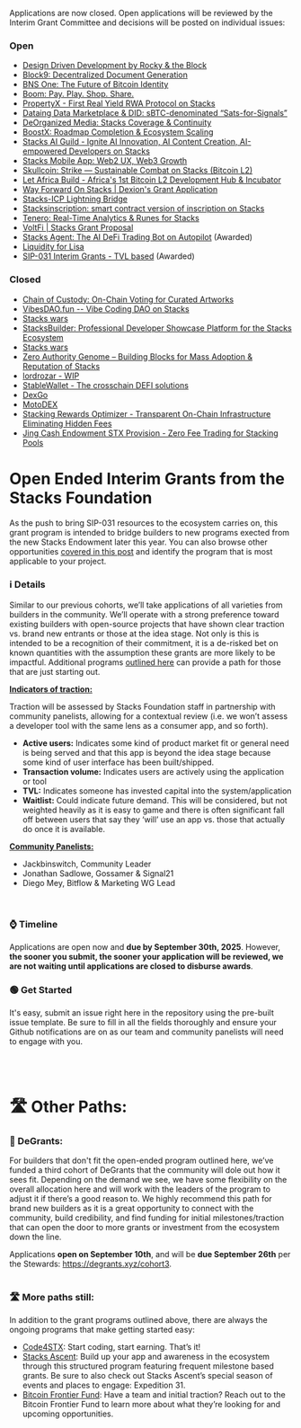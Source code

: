 Applications are now closed. Open applications will be reviewed by the Interim Grant Committee and decisions will be posted on individual issues:

### Open
- [Design Driven Development by Rocky & the Block](https://github.com/stacksgov/sip31-interim-grants/issues/34)
- [Block9: Decentralized Document Generation](https://github.com/stacksgov/sip31-interim-grants/issues/33)
- [BNS One: The Future of Bitcoin Identity](https://github.com/stacksgov/sip31-interim-grants/issues/31)
- [Boom: Pay. Play. Shop. Share.](https://github.com/stacksgov/sip31-interim-grants/issues/29)
- [PropertyX - First Real Yield RWA Protocol on Stacks](https://github.com/stacksgov/sip31-interim-grants/issues/28)
- [Dataing Data Marketplace & DID: sBTC-denominated “Sats-for-Signals”](https://github.com/stacksgov/sip31-interim-grants/issues/27)
- [DeOrganized Media: Stacks Coverage & Continuity](https://github.com/stacksgov/sip31-interim-grants/issues/26)
- [BoostX: Roadmap Completion & Ecosystem Scaling](https://github.com/stacksgov/sip31-interim-grants/issues/25)
- [Stacks AI Guild - Ignite AI Innovation, AI Content Creation, AI-empowered Developers on Stacks](https://github.com/stacksgov/sip31-interim-grants/issues/24)
- [Stacks Mobile App: Web2 UX, Web3 Growth](https://github.com/stacksgov/sip31-interim-grants/issues/21)
- [Skullcoin: Strike — Sustainable Combat on Stacks (Bitcoin L2)](https://github.com/stacksgov/sip31-interim-grants/issues/20)
- [Let Africa Build - Africa's 1st Bitcoin L2 Development Hub & Incubator](https://github.com/stacksgov/sip31-interim-grants/issues/17)
- [Way Forward On Stacks | Dexion's Grant Application](https://github.com/stacksgov/sip31-interim-grants/issues/15)
- [Stacks-ICP Lightning Bridge](https://github.com/stacksgov/sip31-interim-grants/issues/14)
- [Stacksinscription: smart contract version of inscription on Stacks](https://github.com/stacksgov/sip31-interim-grants/issues/10)
- [Tenero: Real-Time Analytics & Runes for Stacks](https://github.com/stacksgov/sip31-interim-grants/issues/9)
- [VoltFi | Stacks Grant Proposal](https://github.com/stacksgov/sip31-interim-grants/issues/8)
- [Stacks Agent: The AI DeFi Trading Bot on Autopilot](https://github.com/stacksgov/sip31-interim-grants/issues/6) (Awarded)
- [Liquidity for Lisa](https://github.com/stacksgov/sip31-interim-grants/issues/4)
- [SIP-031 Interim Grants - TVL based](https://github.com/stacksgov/sip31-interim-grants/issues/1) (Awarded)

### Closed
- [Chain of Custody: On-Chain Voting for Curated Artworks](https://github.com/stacksgov/sip31-interim-grants/issues/32)
- [VibesDAO.fun -- Vibe Coding DAO on Stacks](https://github.com/stacksgov/sip31-interim-grants/issues/30)
- [Stacks wars](https://github.com/stacksgov/sip31-interim-grants/issues/23)
- [StacksBuilder: Professional Developer Showcase Platform for the Stacks Ecosystem](https://github.com/stacksgov/sip31-interim-grants/issues/22)
- [Stacks wars](https://github.com/stacksgov/sip31-interim-grants/issues/19)
- [Zero Authority Genome – Building Blocks for Mass Adoption & Reputation of Stacks](https://github.com/stacksgov/sip31-interim-grants/issues/18)
- [lordrozar - WIP](https://github.com/stacksgov/sip31-interim-grants/issues/16)
- [StableWallet - The crosschain DEFI solutions](https://github.com/stacksgov/sip31-interim-grants/issues/13)
- [DexGo](https://github.com/stacksgov/sip31-interim-grants/issues/12)
- [MotoDEX](https://github.com/stacksgov/sip31-interim-grants/issues/11)
- [Stacking Rewards Optimizer - Transparent On-Chain Infrastructure Eliminating Hidden Fees](https://github.com/stacksgov/sip31-interim-grants/issues/7)
- [Jing Cash Endowment STX Provision - Zero Fee Trading for Stacking Pools](https://github.com/stacksgov/sip31-interim-grants/issues/5)


# Open Ended Interim Grants from the Stacks Foundation
As the push to bring SIP-031 resources to the ecosystem carries on, this grant program is intended to bridge builders to new programs exected from the new Stacks Endowment later this year. You can also browse other opportunities [covered in this post](https://stx.is/sip-31-interim-grants) and identify the program that is most applicable to your project. 

### ℹ️ Details
Similar to our previous cohorts, we’ll take applications of all varieties from builders in the community. We’ll operate with a strong preference toward existing builders with open-source projects that have shown clear traction vs. brand new entrants or those at the idea stage. Not only is this is intended to be a recognition of their commitment, it is a de-risked bet on known quantities with the assumption these grants are more likely to be impactful. Additional programs [outlined here](https://stx.is/sip-31-interim-grants) can provide a path for those that are just starting out.

<ins>**Indicators of traction:**</ins>

Traction will be assessed by Stacks Foundation staff in partnership with community panelists, allowing for a contextual review (i.e. we won’t assess a developer tool with the same lens as a consumer app, and so forth).

- **Active users:** Indicates some kind of product market fit or general need is being served and that this app is beyond the idea stage because some kind of user interface has been built/shipped.
- **Transaction volume:** Indicates users are actively using the application or tool
- **TVL:** Indicates someone has invested capital into the system/application
- **Waitlist:** Could indicate future demand. This will be considered, but not weighted heavily as it is easy to game and there is often significant fall off between users that say they ‘will’ use an app vs. those that actually do once it is available.

<ins>**Community Panelists:**</ins>
- Jackbinswitch, Community Leader
- Jonathan Sadlowe, Gossamer & Signal21
- Diego Mey, Bitflow & Marketing WG Lead

<br>

### ⌚ Timeline
Applications are open now and **due by September 30th, 2025**. However, **the sooner you submit, the sooner your application will be reviewed, we are not waiting until applications are closed to disburse awards**.
<br>

### 🟢 Get Started
It's easy, submit an issue right here in the repository using the pre-built issue template. Be sure to fill in all the fields thoroughly and ensure your Github notifications are on as our team and community panelists will need to engage with you. 


<br><br>

# 🛣️ Other Paths: 
### **🧡 DeGrants:**
For builders that don't fit the open-ended program outlined here, we’ve funded a third cohort of DeGrants that the community will dole out how it sees fit. Depending on the demand we see, we have some flexibility on the overall allocation here and will work with the leaders of the program to adjust it if there’s a good reason to. We highly recommend this path for brand new builders as it is a great opportunity to connect with the community, build credibility, and find funding for initial milestones/traction that can open the door to more grants or investment from the ecosystem down the line.

Applications **open on September 10th**, and will be **due September 26th** per the Stewards: https://degrants.xyz/cohort3.
<br><br>

### 🛣️ More paths still:
In addition to the grant programs outlined above, there are always the ongoing programs that make getting started easy:
- [Code4STX](https://stacks.org/code-for-stx): Start coding, start earning. That’s it!
- [Stacks Ascent](https://stacks.org/ascent): Build up your app and awareness in the ecosystem through this structured program featuring frequent milestone based grants. Be sure to also check out Stacks Ascent’s special season of events and places to engage: Expedition 31.
- [Bitcoin Frontier Fund](https://btcfrontier.fund/): Have a team and initial traction? Reach out to the Bitcoin Frontier Fund to learn more about what they’re looking for and upcoming opportunities.
